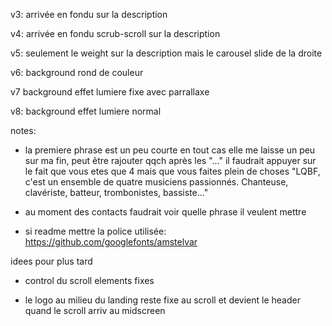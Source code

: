 

v3: arrivée en fondu sur la description

v4: arrivée en fondu scrub-scroll sur la description

v5: seulement le weight sur la description mais le carousel slide de la droite

v6: background rond de couleur

v7 background effet lumiere fixe avec parrallaxe

v8: background effet lumiere normal






notes:
- la premiere phrase est un peu courte en tout cas elle me laisse un peu sur ma fin, peut être rajouter qqch après les "..." il faudrait appuyer sur le fait que vous etes que 4 mais que vous faites plein de choses
    "LQBF, c'est un ensemble de quatre musiciens passionnés. Chanteuse, clavériste, batteur, trombonistes, bassiste..."

- au moment des contacts faudrait voir quelle phrase il veulent mettre

- si readme mettre la police utilisée: https://github.com/googlefonts/amstelvar

idees pour plus tard

- control du scroll elements fixes

- le logo au milieu du landing reste fixe au scroll et devient le header quand le scroll arriv au midscreen

